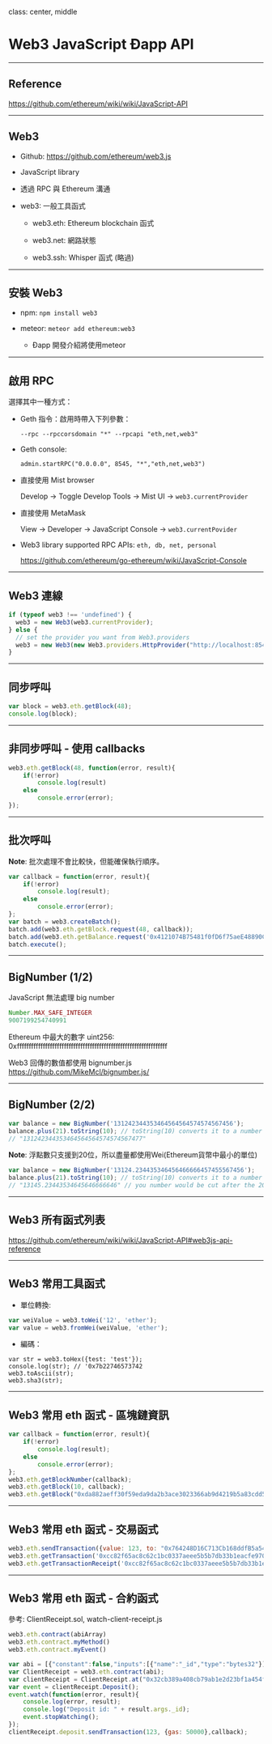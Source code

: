 class: center, middle

# Web3 JavaScript Ðapp API

---

## Reference

https://github.com/ethereum/wiki/wiki/JavaScript-API

---

## Web3

- Github: https://github.com/ethereum/web3.js

- JavaScript library

- 透過 RPC 與 Ethereum 溝通

- web3: 一般工具函式

    - web3.eth: Ethereum blockchain 函式

    - web3.net: 網路狀態

    - web3.ssh: Whisper 函式 (略過)

---

## 安裝 Web3

- npm: `npm install web3`

- meteor: `meteor add ethereum:web3`
	- Ðapp 開發介紹將使用meteor

---

## 啟用 RPC

選擇其中一種方式：

- Geth 指令：啟用時帶入下列參數：

	`--rpc --rpccorsdomain "*" --rpcapi "eth,net,web3"`

- Geth console:

    `admin.startRPC("0.0.0.0", 8545, "*","eth,net,web3")`

- 直接使用 Mist browser

    Develop -> Toggle Develop Tools -> Mist UI -> `web3.currentProvider`

- 直接使用 MetaMask

    View -> Developer -> JavaScript Console -> `web3.currentPovider`

- Web3 library supported RPC APIs: `eth, db, net, personal`

    https://github.com/ethereum/go-ethereum/wiki/JavaScript-Console

---


## Web3 連線


```Javascript
if (typeof web3 !== 'undefined') {
  web3 = new Web3(web3.currentProvider);
} else {
  // set the provider you want from Web3.providers
  web3 = new Web3(new Web3.providers.HttpProvider("http://localhost:8545"));
}
```

---

## 同步呼叫

```Javascript
var block = web3.eth.getBlock(48);
console.log(block);
```

---

## 非同步呼叫 - 使用 callbacks

```Javascript
web3.eth.getBlock(48, function(error, result){
    if(!error)
        console.log(result)
    else
        console.error(error);
});

```

---

## 批次呼叫

__Note__: 批次處理不會比較快，但能確保執行順序。

```Javascript
var callback = function(error, result){
	if(!error)
    	console.log(result);
    else
    	console.error(error);
};
var batch = web3.createBatch();
batch.add(web3.eth.getBlock.request(48, callback));
batch.add(web3.eth.getBalance.request('0x4121074B75481f0fD6f75aeE48890CA2f74f377F', 'latest', callback));
batch.execute();
```

---

## BigNumber (1/2)

JavaScript 無法處理 big number
```JavaScript
Number.MAX_SAFE_INTEGER
9007199254740991
```

Ethereum 中最大的數字 uint256: 0xffffffffffffffffffffffffffffffffffffffffffffffffffffffffffffffff

Web3 回傳的數值都使用 bignumber.js
https://github.com/MikeMcl/bignumber.js/

---

## BigNumber (2/2)

```Javascript
var balance = new BigNumber('131242344353464564564574574567456');
balance.plus(21).toString(10); // toString(10) converts it to a number string
// "131242344353464564564574574567477"
```

__Note__: 浮點數只支援到20位，所以盡量都使用Wei(Ethereum貨幣中最小的單位)
```Javascript
var balance = new BigNumber('13124.234435346456466666457455567456');
balance.plus(21).toString(10); // toString(10) converts it to a number string, but can only show max 20 floating points
// "13145.23443534645646666646" // you number would be cut after the 20 floating point
```

---

## Web3 所有函式列表

https://github.com/ethereum/wiki/wiki/JavaScript-API#web3js-api-reference

---

## Web3 常用工具函式

- 單位轉換:

```Javascript
var weiValue = web3.toWei('12', 'ether');
var value = web3.fromWei(weiValue, 'ether');
```

- 編碼：

```Javascript:
var str = web3.toHex({test: 'test'});
console.log(str); // '0x7b22746573742
web3.toAscii(str);
web3.sha3(str);
```

---

## Web3 常用 eth 函式 - 區塊鏈資訊

```Javascript
var callback = function(error, result){
	if(!error)
    	console.log(result);
    else
    	console.error(error);
};
web3.eth.getBlockNumber(callback);
web3.eth.getBlock(10, callback);
web3.eth.getBlock("0xda882aeff30f59eda9da2b3ace3023366ab9d4219b5a83cdd589347baae8678e", callback);
```

---

## Web3 常用 eth 函式 - 交易函式

```Javascript
web3.eth.sendTransaction({value: 123, to: "0x764248D16C713Cb168ddfB5a5456fBC9F9e7357b", gas: 40000}, callback);
web3.eth.getTransaction('0xcc82f65ac8c62c1bc0337aeee5b5b7db33b1eacfe9706af178d9113c5827cd42', callback);
web3.eth.getTransactionReceipt('0xcc82f65ac8c62c1bc0337aeee5b5b7db33b1eacfe9706af178d9113c5827cd42', callback);

```

---

## Web3 常用 eth 函式 - 合約函式

參考: ClientReceipt.sol, watch-client-receipt.js

``` Javascript
web3.eth.contract(abiArray)
web3.eth.contract.myMethod()
web3.eth.contract.myEvent()
```

```Javascript
var abi = [{"constant":false,"inputs":[{"name":"_id","type":"bytes32"}],"name":"deposit","outputs":[],"payable":false,"type":"function"},{"anonymous":false,"inputs":[{"indexed":true,"name":"_from","type":"address"},{"indexed":true,"name":"_id","type":"bytes32"},{"indexed":false,"name":"_value","type":"uint256"}],"name":"Deposit","type":"event"}];
var ClientReceipt = web3.eth.contract(abi);
var clientReceipt = ClientReceipt.at("0x32cb389a408cb79ab1e2d23bf1a454f4420f80b2");
var event = clientReceipt.Deposit();
event.watch(function(error, result){
    console.log(error, result);
	console.log("Deposit id: " + result.args._id);
    event.stopWatching();
});
clientReceipt.deposit.sendTransaction(123, {gas: 50000},callback);

```
